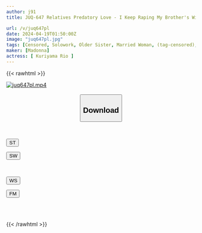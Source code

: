 ```yaml
---
author: j91
title: JUQ-647 Relatives Predatory Love - I Keep Raping My Brother's Wife Until She Gets Pregnant, And I Cum Inside Her And Have Sex With Her - Rio Kuriyama

url: /v/juq647pl
date: 2024-04-19T01:50:00Z
image: "juq647pl.jpg"
tags: [Censored, Solowork, Older Sister, Married Woman, (tag-censored), Mature Woman, Cuckold	]
maker: [Madonna]
actress: [ Kuriyama Rio ]
---
```



{{< rawhtml >}}

<div class="video" data-videoid="mY7BKDj9dmhbrAJ">
    <a href="javascript:;">
        <img src="/v/juq647pl/juq647pl.jpg" width="WIDTH" height="HEIGHT" alt="juq647pl.mp4" loading="lazy">
    </a>
</div>

<script type="text/javascript" src="https://j91.asia/asset/on-demand-st.js"></script>

<br>
  <link rel="stylesheet" href="https://j91.asia/asset/bs5.css">
  
  <center>
  <button class="btn btn-primary" type="button" data-bs-toggle="collapse" data-bs-target=".multi-collapse" aria-expanded="false" aria-controls="multiCollapseExample1 multiCollapseExample2"><h2>Download</h2></button></center>
</p>
<div class="row">
  <div class="col">
    <div class="collapse multi-collapse" id="multiCollapseExample1">
      <div class="card card-body">
	      	      <br>
<div class="buttons">  
<p><a href="https://streamtape.to/v/mY7BKDj9dmhbrAJ" target="_blank"><button class="btn-hover color-3"><i class="fa fa-download"></i> ST</button></a></p>
<p><a href="https://asnwish.com/4fhjdisfe7al" target="_blank"><button class="btn-hover color-2"><i class="fa fa-download"></i> SW</button></a></p></div>
    </div>
  </div>
</div>
  <div class="col">
    <div class="collapse multi-collapse" id="multiCollapseExample2">
      <div class="card card-body">
	      <br>
<div class="buttons">
<p><a href="https://wolfstream.tv/8w2p3qzo4a3m"><button class="btn-hover color-9"><i class="fa fa-download"></i> WS</button></a></p>
<p><a href="https://filemoon.sx/d/9bih1cjicciy"><button class="btn-hover color-8"><i class="fa fa-download"></i> FM</button></a></p></div>
<br><br>
      </div>
    </div>
  </div>
</div>

{{< /rawhtml >}}